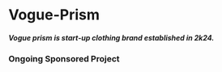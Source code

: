 # Vogue-Prism
##### Vogue prism is start-up clothing brand established in 2k24.
### Ongoing Sponsored Project 
